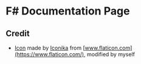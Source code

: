 # F# Documentation Page

## Credit
- [Icon](https://www.flaticon.com/premium-icon/c-sharp_2587612) made by [Iconika](https://www.flaticon.com/authors/iconika) from [www.flaticon.com](https://www.flaticon.com/), modified by myself